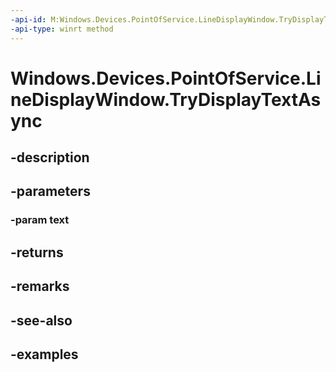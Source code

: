 ```yaml
---
-api-id: M:Windows.Devices.PointOfService.LineDisplayWindow.TryDisplayTextAsync(System.String)
-api-type: winrt method
---
```


<!-- Method syntax.
public IAsyncOperation<bool> LineDisplayWindow.TryDisplayTextAsync(String text)
-->

# Windows.Devices.PointOfService.LineDisplayWindow.TryDisplayTextAsync

## -description

## -parameters

### -param text

## -returns

## -remarks

## -see-also

## -examples

